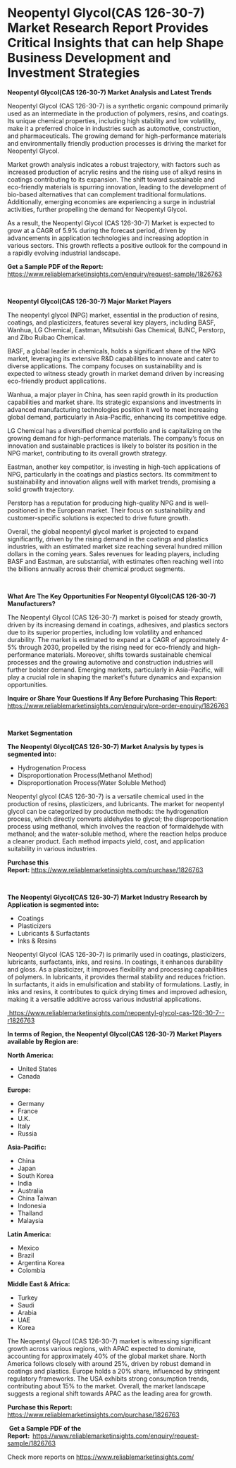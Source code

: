 <p><h1>Neopentyl Glycol(CAS 126-30-7) Market Research Report Provides Critical Insights that can help Shape Business Development and Investment Strategies</h1></p><p><strong>Neopentyl Glycol(CAS 126-30-7) Market Analysis and Latest Trends</strong></p>
<p><p>Neopentyl Glycol (CAS 126-30-7) is a synthetic organic compound primarily used as an intermediate in the production of polymers, resins, and coatings. Its unique chemical properties, including high stability and low volatility, make it a preferred choice in industries such as automotive, construction, and pharmaceuticals. The growing demand for high-performance materials and environmentally friendly production processes is driving the market for Neopentyl Glycol.</p><p>Market growth analysis indicates a robust trajectory, with factors such as increased production of acrylic resins and the rising use of alkyd resins in coatings contributing to its expansion. The shift toward sustainable and eco-friendly materials is spurring innovation, leading to the development of bio-based alternatives that can complement traditional formulations. Additionally, emerging economies are experiencing a surge in industrial activities, further propelling the demand for Neopentyl Glycol.</p><p>As a result, the Neopentyl Glycol (CAS 126-30-7) Market is expected to grow at a CAGR of 5.9% during the forecast period, driven by advancements in application technologies and increasing adoption in various sectors. This growth reflects a positive outlook for the compound in a rapidly evolving industrial landscape.</p></p>
<p><strong>Get a Sample PDF of the Report:&nbsp;</strong> <a href="https://www.reliablemarketinsights.com/enquiry/request-sample/1826763?utm_campaign=1937&utm_medium=2&utm_source=Github&utm_content=ia&utm_term=03022025&utm_id=neopentyl-glycolcas-126-30-7">https://www.reliablemarketinsights.com/enquiry/request-sample/1826763</a></p>
<p>&nbsp;</p>
<p><strong>Neopentyl Glycol(CAS 126-30-7) Major Market Players</strong></p>
<p><p>The neopentyl glycol (NPG) market, essential in the production of resins, coatings, and plasticizers, features several key players, including BASF, Wanhua, LG Chemical, Eastman, Mitsubishi Gas Chemical, BJNC, Perstorp, and Zibo Ruibao Chemical.</p><p>BASF, a global leader in chemicals, holds a significant share of the NPG market, leveraging its extensive R&D capabilities to innovate and cater to diverse applications. The company focuses on sustainability and is expected to witness steady growth in market demand driven by increasing eco-friendly product applications.</p><p>Wanhua, a major player in China, has seen rapid growth in its production capabilities and market share. Its strategic expansions and investments in advanced manufacturing technologies position it well to meet increasing global demand, particularly in Asia-Pacific, enhancing its competitive edge.</p><p>LG Chemical has a diversified chemical portfolio and is capitalizing on the growing demand for high-performance materials. The company’s focus on innovation and sustainable practices is likely to bolster its position in the NPG market, contributing to its overall growth strategy.</p><p>Eastman, another key competitor, is investing in high-tech applications of NPG, particularly in the coatings and plastics sectors. Its commitment to sustainability and innovation aligns well with market trends, promising a solid growth trajectory.</p><p>Perstorp has a reputation for producing high-quality NPG and is well-positioned in the European market. Their focus on sustainability and customer-specific solutions is expected to drive future growth.</p><p>Overall, the global neopentyl glycol market is projected to expand significantly, driven by the rising demand in the coatings and plastics industries, with an estimated market size reaching several hundred million dollars in the coming years. Sales revenues for leading players, including BASF and Eastman, are substantial, with estimates often reaching well into the billions annually across their chemical product segments.</p></p>
<p>&nbsp;</p>
<p><strong>What Are The Key Opportunities For Neopentyl Glycol(CAS 126-30-7) Manufacturers?</strong></p>
<p><p>The Neopentyl Glycol (CAS 126-30-7) market is poised for steady growth, driven by its increasing demand in coatings, adhesives, and plastics sectors due to its superior properties, including low volatility and enhanced durability. The market is estimated to expand at a CAGR of approximately 4-5% through 2030, propelled by the rising need for eco-friendly and high-performance materials. Moreover, shifts towards sustainable chemical processes and the growing automotive and construction industries will further bolster demand. Emerging markets, particularly in Asia-Pacific, will play a crucial role in shaping the market's future dynamics and expansion opportunities.</p></p>
<p><strong>Inquire or Share Your Questions If Any Before Purchasing This Report:</strong> <a href="https://www.reliablemarketinsights.com/enquiry/pre-order-enquiry/1826763?utm_campaign=1937&utm_medium=2&utm_source=Github&utm_content=ia&utm_term=03022025&utm_id=neopentyl-glycolcas-126-30-7">https://www.reliablemarketinsights.com/enquiry/pre-order-enquiry/1826763</a></p>
<p>&nbsp;</p>
<p><strong>Market Segmentation</strong></p>
<p><strong>The Neopentyl Glycol(CAS 126-30-7) Market Analysis by types is segmented into:</strong></p>
<p><ul><li>Hydrogenation Process</li><li>Disproportionation Process(Methanol Method)</li><li>Disproportionation Process(Water Soluble Method)</li></ul></p>
<p><p>Neopentyl glycol (CAS 126-30-7) is a versatile chemical used in the production of resins, plasticizers, and lubricants. The market for neopentyl glycol can be categorized by production methods: the hydrogenation process, which directly converts aldehydes to glycol; the disproportionation process using methanol, which involves the reaction of formaldehyde with methanol; and the water-soluble method, where the reaction helps produce a cleaner product. Each method impacts yield, cost, and application suitability in various industries.</p></p>
<p><strong>Purchase this Report:&nbsp;</strong><a href="https://www.reliablemarketinsights.com/purchase/1826763?utm_campaign=1937&utm_medium=2&utm_source=Github&utm_content=ia&utm_term=03022025&utm_id=neopentyl-glycolcas-126-30-7">https://www.reliablemarketinsights.com/purchase/1826763</a></p>
<p>&nbsp;</p>
<p><strong>The Neopentyl Glycol(CAS 126-30-7) Market Industry Research by Application is segmented into:</strong></p>
<p><ul><li>Coatings</li><li>Plasticizers</li><li>Lubricants & Surfactants</li><li>Inks & Resins</li></ul></p>
<p><p>Neopentyl Glycol (CAS 126-30-7) is primarily used in coatings, plasticizers, lubricants, surfactants, inks, and resins. In coatings, it enhances durability and gloss. As a plasticizer, it improves flexibility and processing capabilities of polymers. In lubricants, it provides thermal stability and reduces friction. In surfactants, it aids in emulsification and stability of formulations. Lastly, in inks and resins, it contributes to quick drying times and improved adhesion, making it a versatile additive across various industrial applications.</p></p>
<p><a href="https://www.reliablemarketinsights.com/neopentyl-glycol-cas-126-30-7--r1826763?utm_campaign=1937&utm_medium=2&utm_source=Github&utm_content=ia&utm_term=03022025&utm_id=neopentyl-glycolcas-126-30-7">&nbsp;https://www.reliablemarketinsights.com/neopentyl-glycol-cas-126-30-7--r1826763</a></p>
<p><strong>In terms of Region, the Neopentyl Glycol(CAS 126-30-7) Market Players available by Region are:</strong></p>
<p>
    <p> <strong> North America: </strong>
        <ul>
            <li>United States</li>
            <li>Canada</li>
        </ul>
        </p> 
    <p> <strong> Europe: </strong>
        <ul>
            <li>Germany</li>
            <li>France</li>
            <li>U.K.</li>
            <li>Italy</li>
            <li>Russia</li>
        </ul>
        </p> 
    <p> <strong> Asia-Pacific: </strong>
        <ul>
            <li>China</li>
            <li>Japan</li>
            <li>South Korea</li>
            <li>India</li>
            <li>Australia</li>
            <li>China Taiwan</li>
            <li>Indonesia</li>
            <li>Thailand</li>
            <li>Malaysia</li>
        </ul>
        </p> 
    <p> <strong> Latin America: </strong>
        <ul>
            <li>Mexico</li>
            <li>Brazil</li>
            <li>Argentina Korea</li>
            <li>Colombia</li>
        </ul>
        </p> 
    <p> <strong> Middle East & Africa: </strong>
        <ul>
            <li>Turkey</li>
            <li>Saudi</li>
            <li>Arabia</li>
            <li>UAE</li>
            <li>Korea</li>
        </ul>
    </p>
    </p>
<p><p>The Neopentyl Glycol (CAS 126-30-7) market is witnessing significant growth across various regions, with APAC expected to dominate, accounting for approximately 40% of the global market share. North America follows closely with around 25%, driven by robust demand in coatings and plastics. Europe holds a 20% share, influenced by stringent regulatory frameworks. The USA exhibits strong consumption trends, contributing about 15% to the market. Overall, the market landscape suggests a regional shift towards APAC as the leading area for growth.</p></p>
<p><strong>Purchase this Report: </strong><a href="https://www.reliablemarketinsights.com/purchase/1826763?utm_campaign=1937&utm_medium=2&utm_source=Github&utm_content=ia&utm_term=03022025&utm_id=neopentyl-glycolcas-126-30-7">https://www.reliablemarketinsights.com/purchase/1826763</a></p>
<p>&nbsp;<strong>Get a Sample PDF of the Report:&nbsp;&nbsp;</strong><a href="https://www.reliablemarketinsights.com/enquiry/request-sample/1826763?utm_campaign=1937&utm_medium=2&utm_source=Github&utm_content=ia&utm_term=03022025&utm_id=neopentyl-glycolcas-126-30-7">https://www.reliablemarketinsights.com/enquiry/request-sample/1826763</a></p>
<p><strong></strong></p>
<p>Check more reports on <a href="https://www.reliablemarketinsights.com/?utm_campaign=1937&utm_medium=2&utm_source=Github&utm_content=ia&utm_term=03022025&utm_id=neopentyl-glycolcas-126-30-7">https://www.reliablemarketinsights.com/</a></p>